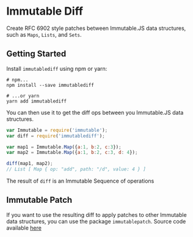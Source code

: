 # Immutable Diff

Create RFC 6902 style patches between Immutable.JS data structures, such as `Maps`, `Lists`, and `Sets`.

## Getting Started

Install `immutablediff` using npm or yarn:

``` shell
# npm...
npm install --save immutablediff

# ...or yarn
yarn add immutablediff
```

You can then use it to get the diff ops between you Immutable.JS data structures.

``` javascript
var Immutable = require('immutable');
var diff = require('immutablediff');

var map1 = Immutable.Map({a:1, b:2, c:3});
var map2 = Immutable.Map({a:1, b:2, c:3, d: 4});

diff(map1, map2);
// List [ Map { op: "add", path: "/d", value: 4 } ]
```

The result of `diff` is an Immutable Sequence of operations

## Immutable Patch

If you want to use the resulting diff to apply patches to other Immutable data structures, you can use the package `immutablepatch`. Source code available [here](https://github.com/intelie/immutable-js-patch)
